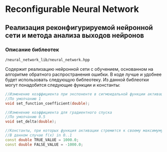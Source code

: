 # Reconfigurable Neural Network
Реализация реконфигурируемой нейронной сети и метода анализа выходов нейронов
---
### Описание библеотек
    /neural_network_lib/neural_network.hpp
Содержит реализацию нейронной сети с обучением, основанном на алгоритме обратного распространения ошибки. В коде лучше и удобнее будет использовать следующую библеотеку. Из данной библеотки могут понадобится следующие функции и константы:
```c++
//Изменение коэффициента при экспоненте в сигмоидальной функции активации
//По умолчанию 1
void set_function_coefficient(double);

//Изменение коэффициента для градиентного спуска
//По умолчанию 0.5
void set_delta(double);

//Константы, при которых функция активации стремится к своему максимуму и минимуму
//В данном случае f(x) in 0..1
const double TRUE_VALUE = 1000.0;
const double FALSE_VALUE = -1000.0;
```
